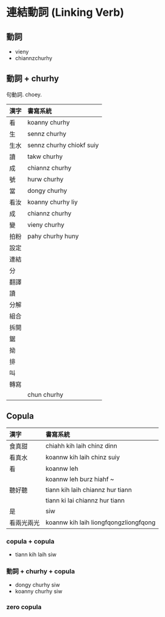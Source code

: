 # 連結動詞 (Linking Verb)

## 動詞

* vieny
* chiannzchurhy

## 動詞 + churhy

句動詞. choey.

| 漢字 | 書寫系統 |
| :--- | :--- |
| 看 | koanny churhy |
| 生 | sennz churhy |
| 生水 | sennz churhy chiokf suiy |
| 讀 | takw churhy |
| 成 | chiannz churhy |
| 號 | hurw churhy |
| 當 | dongy churhy |
| 看汝 | koanny churhy liy |
| 成 | chiannz churhy |
| 變 | vieny churhy |
| 拍粉 | pahy churhy huny |
| 設定 ||
| 連結 ||
| 分 ||
| 翻譯 ||
| 讀 ||
| 分解 ||
| 組合 ||
| 拆開 ||
| 鋸 ||
| 拗 ||
| 排 ||
| 叫 ||
| 轉寫 ||
|| chun churhy |

## Copula

| 漢字 | 書寫系統 |
| :--- | :--- |
| 食真甜 | chiahh kih laih chinz dinn |
| 看真水 | koannw kih laih chinz suiy |
| 看 | koannw leh |
|| koannw leh burz hiahf ~ |
| 聽好聽 | tiann kih laih chiannz hur tiann |
|| tiann ki lai chiannz hur tiann |
| 是 | siw |
| 看兩光兩光 | koannw kih laih liongfqongzliongfqong |

### copula + copula

* tiann kih laih siw

### 動詞 + churhy + copula

* dongy churhy siw
* koanny churhy siw

### zero copula
